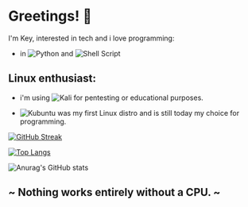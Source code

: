 # Greetings! 👋

I'm Key, interested in tech and i love programming:

- in ![Python](https://img.shields.io/badge/python-3670A0?style=for-the-badge&logo=python&logoColor=ffdd54) and ![Shell Script](https://img.shields.io/badge/shell_script-%23121011.svg?style=for-the-badge&logo=gnu-bash&logoColor=white)

## Linux enthusiast: 

- i'm using ![Kali](https://img.shields.io/badge/Kali-268BEE?style=for-the-badge&logo=kalilinux&logoColor=white) for pentesting or educational purposes.

- ![Kubuntu](https://img.shields.io/badge/-KUbuntu-%230079C1?style=for-the-badge&logo=kubuntu&logoColor=white) was my first Linux distro and is still today my choice for programming.

[![GitHub Streak](http://github-readme-streak-stats.herokuapp.com?user=Keyj33k&theme=dark&background=000000)](https://git.io/streak-stats) 

[![Top Langs](https://github-readme-stats.vercel.app/api/top-langs/?username=Keyj33k&layout=compact)](https://github.com/anuraghazra/github-readme-stats)

![Anurag's GitHub stats](https://github-readme-stats.vercel.app/api?username=Keyj33k&show_icons=true&theme=radical)

## ~ Nothing works entirely without a CPU. ~
